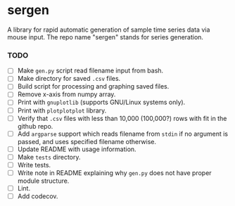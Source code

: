 # sergen

A library for rapid automatic generation of sample time series data via mouse input. The repo name "sergen" stands for series generation. 


### TODO

- [ ] Make `gen.py` script read filename input from bash. 
- [ ] Make directory for saved `.csv` files. 
- [ ] Build script for processing and graphing saved files.
- [ ] Remove x-axis from numpy array. 
- [ ] Print with `gnuplotlib` (supports GNU/Linux systems only). 
- [ ] Print with `plotplotplot` library.
- [ ] Verify that `.csv` files with less than 10,000 (100,000?) rows with fit in the github repo.
- [ ] Add `argparse` support which reads filename from `stdin` if no argument is passed, and uses specified filename otherwise. 
- [ ] Update README with usage information.
- [ ] Make `tests` directory. 
- [ ] Write tests.
- [ ] Write note in README explaining why `gen.py` does not have proper module structure.
- [ ] Lint. 
- [ ] Add codecov. 
